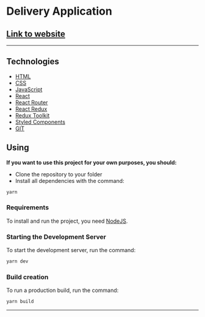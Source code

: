 # **Delivery Application**

## [**<u>Link to website</u>**](https://vynnykpff.github.io/delivery-app/)

---

## **Technologies**

- [HTML](https://html.spec.whatwg.org/multipage/)
- [CSS](https://www.w3.org/Style/CSS/)
- [JavaScript](https://www.javascript.com/)
- [React](https://react.dev/)
- [React Router](https://reactrouter.com/en/main)
- [React Redux](https://react-redux.js.org/)
- [Redux Toolkit](https://redux-toolkit.js.org/)
- [Styled Components](https://styled-components.com/)
- [GIT](https://git-scm.com/)

## **Using**

**If you want to use this project for your own purposes, you should:**

- Clone the repository to your folder
- Install all dependencies with the command:

```sh
yarn
```

### Requirements

To install and run the project, you need [NodeJS](https://nodejs.org/).

### Starting the Development Server

To start the development server, run the command:

```sh
yarn dev
```

### Build creation

To run a production build, run the command:

```sh
yarn build
```

<hr>

